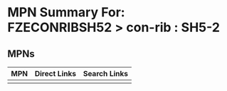 



# MPN Summary For: FZECONRIBSH52 > con-rib : SH5-2

## MPNs
  

|MPN|Direct Links|Search Links|
| :--- | :--- | :--- |
||||
